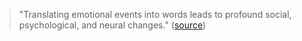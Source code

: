 > "Translating emotional events into words leads to profound social, psychological, and neural changes." ([source](https://www.researchgate.net/publication/285526611_Sharing_One's_Story_On_the_Benefits_of_Writing_or_Talking_About_Emotional_Experience))
